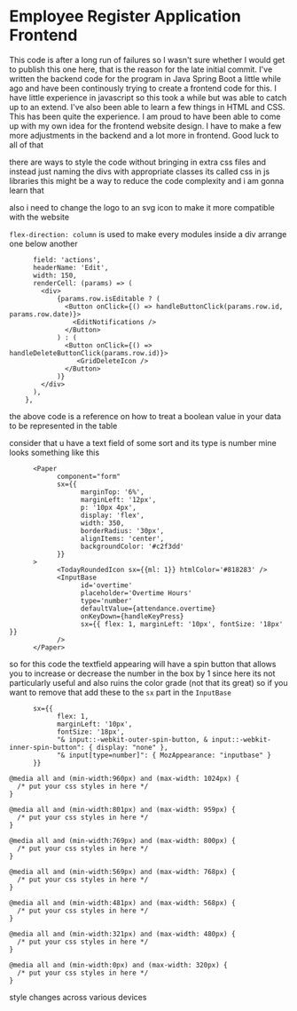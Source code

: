 # Employee Register Application Frontend

This code is after a long run of failures so I wasn't sure whether I would get to publish this one here, that is the reason for the late initial commit. I've written the backend code for the program in Java Spring Boot a little while ago and have been continously trying to create a frontend code for this. I have little experience in javascript so this took a while but was able to catch up to an extend. I've also been able to learn a few things in HTML and CSS. This has been quite the experience. I am proud to have been able to come up with my own idea for the frontend website design. I have to make a few more adjustments in the backend and a lot more in frontend. Good luck  to all of that


there are ways to style the code without bringing in extra css files and instead just naming the divs with appropriate classes its called css in js libraries this might be a way to reduce the code complexity and i am gonna learn that

also i need to change the logo to an svg icon to make it more compatible with the website

```flex-direction: column``` is used to make every modules inside a div arrange one below another 

```     {
      field: 'actions',
      headerName: 'Edit',
      width: 150,
      renderCell: (params) => (
        <div>
            {params.row.isEditable ? (
              <Button onClick={() => handleButtonClick(params.row.id, params.row.date)}>
                <EditNotifications />
              </Button>
            ) : (
              <Button onClick={() => handleDeleteButtonClick(params.row.id)}>
                 <GridDeleteIcon />
              </Button>
            )}
        </div>
      ), 
    },
```
the above code is a reference on how to treat a boolean value in your data to be represented in the table


consider that u have a text field of some sort and its type is number mine looks something like this

```
      <Paper
            component="form"
            sx={{
                  marginTop: '6%',
                  marginLeft: '12px',
                  p: '10px 4px',
                  display: 'flex',
                  width: 350,
                  borderRadius: '30px',
                  alignItems: 'center',
                  backgroundColor: '#c2f3dd'
            }}
      >
            <TodayRoundedIcon sx={{ml: 1}} htmlColor='#818283' /> 
            <InputBase
                  id='overtime'
                  placeholder='Overtime Hours'
                  type='number'
                  defaultValue={attendance.overtime}
                  onKeyDown={handleKeyPress}
                  sx={{ flex: 1, marginLeft: '10px', fontSize: '18px' }}
            />
      </Paper>
```
so for this code the textfield appearing will have a spin button that allows you to increase or decrease the number in the box by 1 since here its not particularly useful and also ruins the color grade (not that its great) so if you want to remove that add these to the `sx` part in the `InputBase`

```
      sx={{ 
            flex: 1, 
            marginLeft: '10px', 
            fontSize: '18px',
            "& input::-webkit-outer-spin-button, & input::-webkit-inner-spin-button": { display: "none" },
            "& input[type=number]": { MozAppearance: "inputbase" } 
      }}
```

```
@media all and (min-width:960px) and (max-width: 1024px) {
  /* put your css styles in here */
}

@media all and (min-width:801px) and (max-width: 959px) {
  /* put your css styles in here */
}

@media all and (min-width:769px) and (max-width: 800px) {
  /* put your css styles in here */
}

@media all and (min-width:569px) and (max-width: 768px) {
  /* put your css styles in here */
}

@media all and (min-width:481px) and (max-width: 568px) {
  /* put your css styles in here */
}

@media all and (min-width:321px) and (max-width: 480px) {
  /* put your css styles in here */
}

@media all and (min-width:0px) and (max-width: 320px) {
  /* put your css styles in here */
}
```
style changes across various devices
